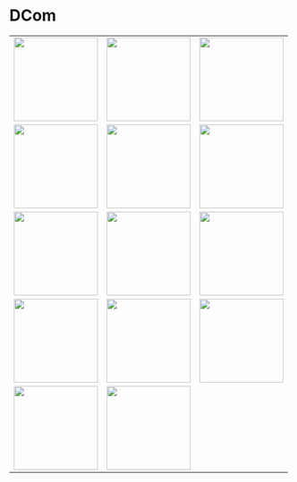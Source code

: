 # DCom

<table>
  <tr>
    <td><img src="https://imgur.com/apcuTnd.png" width="150" height="auto"></td>
    <td><img src="https://imgur.com/wMzQW6c.png" width="150" height="auto"></td>
    <td><img src="https://imgur.com/62hnkOY.png" width="150" height="auto"></td>
  </tr>
  <tr>
    <td><img src="https://imgur.com/dPRgzzg.png" width="150" height="auto"></td>
    <td><img src="https://imgur.com/VaVg0hM.png" width="150" height="auto"></td>
    <td><img src="https://imgur.com/wEBNlMY.png" width="150" height="auto"></td>
  </tr>
  <tr>
    <td><img src="https://imgur.com/zwMIpW9.png" width="150" height="auto"></td>
    <td><img src="https://imgur.com/p9vI49D.png" width="150" height="auto"></td>
    <td><img src="https://imgur.com/nlq78Nj.png" width="150" height="auto"></td>
  </tr>
  <tr>
    <td><img src="https://imgur.com/p6wHI1U.png" width="150" height="auto"></td>
    <td><img src="https://imgur.com/HPOnwBB.png" width="150" height="auto"></td>
    <td><img src="https://imgur.com/fa1C0M3.png" width="150" height="auto"></td>
  </tr>
  <tr>
    <td><img src="https://imgur.com/gBPAx0v.png" width="150" height="auto"></td>
    <td><img src="https://imgur.com/2HrrBts.png" width="150" height="auto"></td>
  </tr>
</table>
